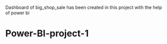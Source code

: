 Dashboard of big_shop_sale has been created in this project with the help of power bi
# Power-BI-project-1
